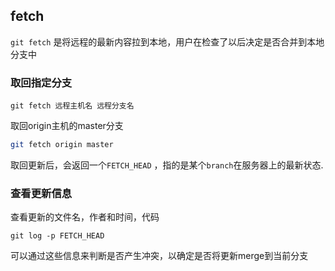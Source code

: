 <!--
 * @Description: 
 * @Version: 1.0
 * @Author: DaLao
 * @Email: dalao_li@163.com
 * @Date: 2021-12-15 21:10:23
 * @LastEditors: DaLao
 * @LastEditTime: 2022-01-13 12:55:49
-->

## fetch

`git fetch` 是将远程的最新内容拉到本地，用户在检查了以后决定是否合并到本地分支中

### 取回指定分支

`git fetch 远程主机名 远程分支名`

取回origin主机的master分支  

```sh
git fetch origin master 
```
取回更新后，会返回一个`FETCH_HEAD` ，指的是某个`branch`在服务器上的最新状态.

### 查看更新信息

查看更新的文件名，作者和时间，代码

`git log -p FETCH_HEAD`

可以通过这些信息来判断是否产生冲突，以确定是否将更新merge到当前分支

